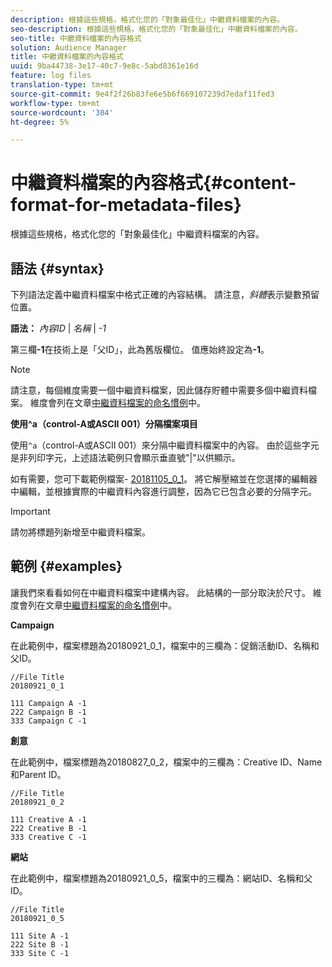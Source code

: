 ```yaml
---
description: 根據這些規格，格式化您的「對象最佳化」中繼資料檔案的內容。
seo-description: 根據這些規格，格式化您的「對象最佳化」中繼資料檔案的內容。
seo-title: 中繼資料檔案的內容格式
solution: Audience Manager
title: 中繼資料檔案的內容格式
uuid: 9ba44738-3e17-40c7-9e8c-5abd8361e16d
feature: log files
translation-type: tm+mt
source-git-commit: 9e4f2f26b83fe6e5b6f669107239d7edaf11fed3
workflow-type: tm+mt
source-wordcount: '304'
ht-degree: 5%

---
```



# 中繼資料檔案的內容格式{#content-format-for-metadata-files}

根據這些規格，格式化您的「對象最佳化」中繼資料檔案的內容。

## 語法 {#syntax}

下列語法定義中繼資料檔案中格式正確的內容結構。 請注意，*斜體*&#x200B;表示變數預留位置。

**語法：**  *內容ID* | *名稱* | *-1*

<!--In the contents syntax, you'll notice a parent ID variable. Don't confuse it with the parent ID used in the [metadata file name](../../../reporting/audience-optimization-reports/metadata-files-intro/metadata-file-names.md). These 2 variables seem similar, but they represent different things. In the file name, the parent ID corresponds to a category like "campaign" (ID 1), "placement" (ID 3), or "tactic" (ID 9), etc. In the file body:-->

第三欄&#x200B;**-1**&#x200B;在技術上是「父ID」，此為舊版欄位。 值應始終設定為&#x200B;**-1**。

>[!NOTE]
>
>請注意，每個維度需要一個中繼資料檔案，因此儲存貯體中需要多個中繼資料檔案。 維度會列在文章[中繼資料檔案的命名慣例](../../../reporting/audience-optimization-reports/metadata-files-intro/metadata-file-names.md#child-dimension)中。

**使用^a（control-A或ASCII 001）分隔檔案項目**

使用`^a`（control-A或ASCII 001）來分隔中繼資料檔案中的內容。 由於這些字元是非列印字元，上述語法範例只會顯示垂直號&quot;|&quot;以供顯示。

如有需要，您可下載範例檔案- [20181105_0_1](assets/20181105_0_1.zip)。 將它解壓縮並在您選擇的編輯器中編輯，並根據實際的中繼資料內容進行調整，因為它已包含必要的分隔字元。

>[!IMPORTANT]
>
>請勿將標題列新增至中繼資料檔案。

## 範例 {#examples}

讓我們來看看如何在中繼資料檔案中建構內容。 此結構的一部分取決於尺寸。 維度會列在文章[中繼資料檔案的命名慣例](../../../reporting/audience-optimization-reports/metadata-files-intro/metadata-file-names.md#child-dimension)中。

**Campaign** 

在此範例中，檔案標題為20180921_0_1，檔案中的三欄為：促銷活動ID、名稱和父ID。

<!--Let's say you want to populate the creative drop down menu with creative names from a particular campaign. In this case, your metadata file name would include ID 1 (campaign) and ID 2 (creative). Following the content syntax, your metadata file would contain the creative ID, creative name, and actual campaign ID.-->

```
//File Title
20180921_0_1

111 Campaign A -1
222 Campaign B -1
333 Campaign C -1
```

**創意**

在此範例中，檔案標題為20180827_0_2，檔案中的三欄為：Creative ID、Name和Parent ID。

```
//File Title
20180921_0_2

111 Creative A -1
222 Creative B -1
333 Creative C -1
```

**網站**

在此範例中，檔案標題為20180921_0_5，檔案中的三欄為：網站ID、名稱和父ID。

```
//File Title
20180921_0_5

111 Site A -1
222 Site B -1
333 Site C -1
```
